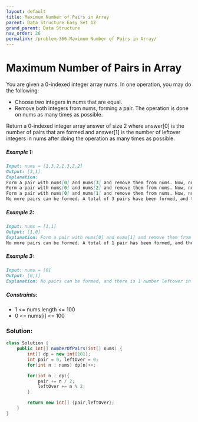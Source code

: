 ```yaml
---
layout: default
title: Maximum Number of Pairs in Array
parent: Data Structure Easy Set 12
grand_parent: Data Structure
nav_order: 26
permalink: /problem-366-Maximum Number of Pairs in Array/
---
```

# Maximum Number of Pairs in Array
You are given a 0-indexed integer array nums. In one operation, you may do the following:

* Choose two integers in nums that are equal.
* Remove both integers from nums, forming a pair.
The operation is done on nums as many times as possible.

Return a 0-indexed integer array answer of size 2 where answer[0] is the number of pairs that are formed and answer[1] is the number of leftover integers in nums after doing the operation as many times as possible.

##### Example 1:
```markdown
Input: nums = [1,3,2,1,3,2,2]
Output: [3,1]
Explanation:
Form a pair with nums[0] and nums[3] and remove them from nums. Now, nums = [3,2,3,2,2].
Form a pair with nums[0] and nums[2] and remove them from nums. Now, nums = [2,2,2].
Form a pair with nums[0] and nums[1] and remove them from nums. Now, nums = [2].
No more pairs can be formed. A total of 3 pairs have been formed, and there is 1 number leftover in nums.
```
##### Example 2:
```markdown
Input: nums = [1,1]
Output: [1,0]
Explanation: Form a pair with nums[0] and nums[1] and remove them from nums. Now, nums = [].
No more pairs can be formed. A total of 1 pair has been formed, and there are 0 numbers leftover in nums.
```
##### Example 3:
```markdown
Input: nums = [0]
Output: [0,1]
Explanation: No pairs can be formed, and there is 1 number leftover in nums.
```
##### Constraints:
* 1 <= nums.length <= 100
* 0 <= nums[i] <= 100

### Solution: 
```java
class Solution {
    public int[] numberOfPairs(int[] nums) {
        int[] dp = new int[101];
        int pair = 0, leftOver = 0;
        for(int n : nums) dp[n]++;

        for(int n : dp){
            pair += n / 2;
            leftOver += n % 2;
        }

        return new int[] {pair,leftOver};
    }
}
```